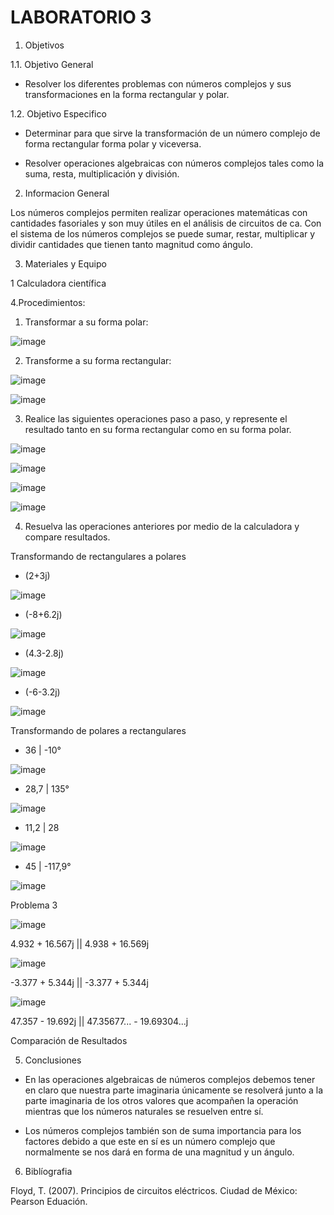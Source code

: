 # LABORATORIO 3

1. Objetivos

1.1. Objetivo General

- Resolver los diferentes problemas con números complejos y sus transformaciones en la forma rectangular y polar.

1.2. Objetivo Especifico

- Determinar para que sirve la transformación de un número complejo de forma rectangular forma polar y viceversa.

- Resolver operaciones algebraicas con números complejos tales como la suma, resta, multiplicación y división.

2. Informacion General 

Los números complejos permiten realizar operaciones matemáticas con cantidades fasoriales y son muy útiles en el análisis de circuitos de ca. Con el sistema de los números complejos se puede sumar, restar, multiplicar y dividir cantidades que tienen tanto magnitud como ángulo.

3. Materiales y Equipo

1 Calculadora científica 

4.Procedimientos: 

1. Transformar a su forma polar:
 
![image](https://user-images.githubusercontent.com/94079321/155719284-bc48e860-ec52-4fdc-9110-bc71bcaec9ab.png)

2. Transforme a su forma rectangular:

![image](https://user-images.githubusercontent.com/94079321/155719302-8607029e-21f6-4e67-88da-2520f037eda7.png)

![image](https://user-images.githubusercontent.com/94079321/155736698-8c67af83-4c95-4cdd-8cf0-e3fc60863085.png)

3. Realice las siguientes operaciones paso a paso, y represente el resultado tanto en su forma rectangular como en su forma polar.  

![image](https://user-images.githubusercontent.com/94079321/155719325-6147f394-37c4-4ac3-a932-647f8d4995b2.png)

![image](https://user-images.githubusercontent.com/94079321/155735980-de6b95f0-e10e-4581-98af-8d7ecb72de22.png)

![image](https://user-images.githubusercontent.com/94079321/155736026-812a78e1-7e3d-4b85-a220-60e1285c9137.png)

![image](https://user-images.githubusercontent.com/94079321/155739914-cd431eff-ca16-49d4-916a-70d09a354465.png)

4. Resuelva las operaciones anteriores por medio de la calculadora y compare resultados.

Transformando de rectangulares a polares

- (2+3j)

![image](https://user-images.githubusercontent.com/94079321/155738323-5d5da7c8-6077-45ff-bbf7-5a610a59f3df.png)

- (-8+6.2j)

![image](https://user-images.githubusercontent.com/94079321/155738381-3e0d8f7e-c8b0-4148-b359-41c559ca40f0.png)

- (4.3-2.8j)

![image](https://user-images.githubusercontent.com/94079321/155738420-caee6def-d088-4ccd-915f-7c6295b802f6.png)

- (-6-3.2j)

![image](https://user-images.githubusercontent.com/94079321/155738473-a1b37272-1db9-4f75-b091-a13b088be919.png)


Transformando de polares a rectangulares

- 36 | -10°

![image](https://user-images.githubusercontent.com/94079321/155738628-5832155a-cab7-4e80-8a0e-2c2ae3c3440c.png)

- 28,7 | 135°

![image](https://user-images.githubusercontent.com/94079321/155738666-d78d91a8-44d9-4b01-9d40-3bb1f79fc2e7.png)

-  11,2 | 28

![image](https://user-images.githubusercontent.com/94079321/155738715-955b3f0b-7727-435e-8a8f-55b448b7ee9c.png)

- 45 | -117,9°

![image](https://user-images.githubusercontent.com/94079321/155738742-58a6e6b9-559e-409f-8404-58adb424256c.png)


Problema 3

![image](https://user-images.githubusercontent.com/94079321/155741111-8fada949-a35f-491f-b314-ea42044af6e1.png)

4.932 + 16.567j || 4.938 + 16.569j

![image](https://user-images.githubusercontent.com/94079321/155741146-54aa9f31-d8d4-4600-831c-1e565c127655.png)

-3.377 + 5.344j || -3.377 + 5.344j

![image](https://user-images.githubusercontent.com/94079321/155741174-6d8641da-6b5d-4970-85dd-480ac92a074c.png)

47.357 - 19.692j || 47.35677... - 19.69304...j

Comparación de Resultados 

5. Conclusiones

- En las operaciones algebraicas de números complejos debemos tener en claro que nuestra parte imaginaria únicamente se resolverá junto a la parte imaginaria de los otros valores que acompañen la operación mientras que los números naturales se resuelven entre sí.

- Los números complejos también son de suma importancia para los factores debido a que este en sí es un número complejo que normalmente se nos dará en forma de una magnitud y un ángulo.

6. Biblíografia

Floyd, T. (2007). Principios de circuitos eléctricos. Ciudad de México: Pearson Eduación.
